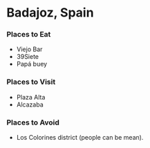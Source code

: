 # Badajoz, Spain

### Places to Eat
- Viejo Bar
- 39Siete
- Papá buey

### Places to Visit
- Plaza Alta
- Alcazaba

### Places to Avoid
- Los Colorines district (people can be mean).
